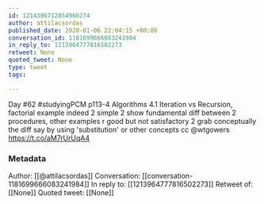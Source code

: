 ```yaml
---
id: 1214306712854966274
author: attilacsordas
published_date: 2020-01-06 22:04:15 +00:00
conversation_id: 1181699666083241984
in_reply_to: 1213964777816502273
retweet: None
quoted_tweet: None
type: tweet
tags:

---
```


Day #62 #studyingPCM p113-4 Algorithms 4.1 Iteration vs Recursion, factorial example indeed 2 simple 2 show fundamental diff between 2 procedures, other examples r good but not satisfactory 2 grab conceptually the diff say by using 'substitution' or other concepts cc @wtgowers https://t.co/aM7rUrUqA4

### Metadata

Author: [[@attilacsordas]]
Conversation: [[conversation-1181699666083241984]]
In reply to: [[1213964777816502273]]
Retweet of: [[None]]
Quoted tweet: [[None]]
